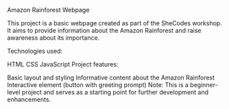 Amazon Rainforest Webpage

This project is a basic webpage created as part of the SheCodes workshop. It aims to provide information about the Amazon Rainforest and raise awareness about its importance.

Technologies used:

HTML
CSS
JavaScript
Project features:

Basic layout and styling
Informative content about the Amazon Rainforest
Interactive element (button with greeting prompt)
Note: This is a beginner-level project and serves as a starting point for further development and enhancements.
